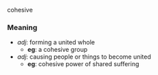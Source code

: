 cohesive
### Meaning
+ _adj_: forming a united whole
	+ __eg__: a cohesive group
+ _adj_: causing people or things to become united
	+ __eg__: cohesive power of shared suffering
